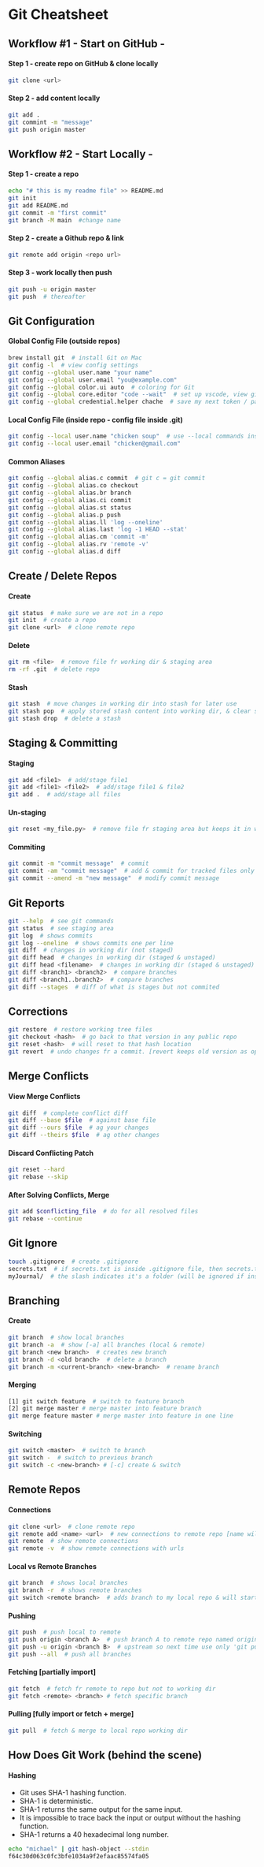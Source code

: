 # Git Cheatsheet

## Workflow #1 - Start on GitHub -
#### Step 1 - create repo on GitHub & clone locally
```bash
git clone <url>
```

#### Step 2 - add content locally
```bash
git add .
git commint -m "message"
git push origin master
```

## Workflow #2 - Start Locally -
#### Step 1 - create a repo
```bash
echo "# this is my readme file" >> README.md
git init
git add README.md
git commit -m "first commit"
git branch -M main  #change name
```

#### Step 2 - create a Github repo & link
```bash
git remote add origin <repo url>
```

#### Step 3 - work locally then push
```bash
git push -u origin master
git push  # thereafter
```

## Git Configuration

#### Global Config File (outside repos)
```bash
brew install git  # install Git on Mac
git config -l  # view config settings
git config --global user.name "your name"
git config --global user.email "you@example.com"
git config --global color.ui auto  # coloring for Git
git config --global core.editor "code --wait"  # set up vscode, view git doc for other editors
git config --global credential.helper chache  # save my next token / password in cache, view docs for more on token & ssh
```

#### Local Config File (inside repo - config file inside .git)
```bash
git config --local user.name "chicken soup"  # use --local commands inside appropriate repo
git config --local user.email "chicken@gmail.com"
```

#### Common Aliases
```bash
git config --global alias.c commit  # git c = git commit
git config --global alias.co checkout
git config --global alias.br branch
git config --global alias.ci commit
git config --global alias.st status
git config --global alias.p push
git config --global alias.ll 'log --oneline'
git config --global alias.last 'log -1 HEAD --stat'
git config --global alias.cm 'commit -m'
git config --global alias.rv 'remote -v'
git config --global alias.d diff
```

## Create / Delete Repos
#### Create
```bash
git status  # make sure we are not in a repo
git init  # create a repo
git clone <url>  # clone remote repo
```

#### Delete
```bash
git rm <file>  # remove file fr working dir & staging area
rm -rf .git  # delete repo
```

#### Stash
```bash
git stash  # move changes in working dir into stash for later use
git stash pop  # apply stored stash content into working dir, & clear stash
git stash drop  # delete a stash 
```

## Staging & Committing
#### Staging
```bash
git add <file1>  # add/stage file1
git add <file1> <file2>  # add/stage file1 & file2
git add .  # add/stage all files
```

#### Un-staging
```bash
git reset <my_file.py>  # remove file fr staging area but keeps it in working dir
```

#### Commiting
```bash
git commit -m "commit message"  # commit
git commit -am "commit message"  # add & commit for tracked files only
git commit --amend -m "new message"  # modify commit message
```

## Git Reports
```bash
git --help  # see git commands
git status  # see staging area
git log  # shows commits
git log --oneline  # shows commits one per line
git diff  # changes in working dir (not staged)
git diff head  # changes in working dir (staged & unstaged)
git diff head <filename>  # changes in working dir (staged & unstaged) for <filename> file
git diff <branch1> <branch2>  # compare branches
git diff <branch1..branch2>  # compare branches
git diff --stages  # diff of what is stages but not commited
```

## Corrections
```bash
git restore  # restore working tree files
git checkout <hash>  # go back to that version in any public repo
git reset <hash>  # will reset to that hash location
git revert  # undo changes fr a commit. [revert keeps old version as opposed to reset which erases]
```

## Merge Conflicts
#### View Merge Conflicts
```bash
git diff  # complete conflict diff
git diff --base $file  # against base file
git diff --ours $file  # ag your changes
git diff --theirs $file  # ag other changes
```

#### Discard Conflicting Patch
```bash
git reset --hard
git rebase --skip
```

#### After Solving Conflicts, Merge
```bash
git add $conflicting_file  # do for all resolved files
git rebase --continue
```

## Git Ignore
```bash
touch .gitignore  # create .gitignore 
secrets.txt  # if secrets.txt is inside .gitignore file, then secrets.txt will be ignored
myJournal/  # the slash indicates it's a folder (will be ignored if inside .gitignore)
```

## Branching
#### Create
```bash
git branch  # show local branches
git branch -a  # show [-a] all branches (local & remote)
git branch <new branch>  # creates new branch
git branch -d <old branch>  # delete a branch
git branch -m <current-branch> <new-branch>  # rename branch
```

#### Merging
```bash
[1] git switch feature  # switch to feature branch
[2] git merge master # merge master into feature branch
git merge feature master # merge master into feature in one line
```

#### Switching
```bash
git switch <master>  # switch to branch
git switch -  # switch to previous branch
git switch -c <new-branch> # [-c] create & switch
```

## Remote Repos
#### Connections
```bash
git clone <url>  # clone remote repo
git remote add <name> <url>  # new connections to remote repo [name will be a shortcut to url]
git remote  # show remote connections
git remote -v  # show remote connections with urls
```

#### Local vs Remote Branches
```bash
git branch  # shows local branches
git branch -r  # shows remote branches
git switch <remote branch>  # adds branch to my local repo & will start tracking same name remote branch
```

#### Pushing
```bash
git push  # push local to remote
git push origin <branch A>  # push branch A to remote repo named origin
git push -u origin <branch B>  # upstream so next time use only 'git push'
git push --all  # push all branches
```

#### Fetching [partially import]
```bash
git fetch  # fetch fr remote to repo but not to working dir
git fetch <remote> <branch> # fetch specific branch
```

#### Pulling [fully import or fetch + merge]
```bash
git pull  # fetch & merge to local repo working dir
```

## How Does Git Work (behind the scene)
#### Hashing 
- Git uses SHA-1 hashing function.
- SHA-1 is deterministic.
- SHA-1 returns the same output for the same input.
- It is impossible to trace back the input or output without the hashing function.
- SHA-1 returns a 40 hexadecimal long number.
```bash
echo "michael" | git hash-object --stdin
f64c30d063c0fc3bfe1034a9f2efaac85574fa05
```